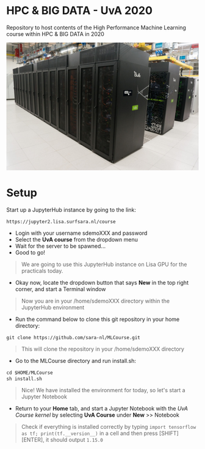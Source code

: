 # HPC & BIG DATA - UvA 2020

Repository to host contents of the High Performance Machine Learning course within HPC & BIG DATA in 2020

![alt text](https://github.com/sara-nl/MLCourse/blob/master/cartesius.jpeg)


# Setup

Start up a JupyterHub instance by going to the link:    
```
https://jupyter2.lisa.surfsara.nl/course
```
- Login with your username sdemoXXX and password
- Select the **UvA course** from the dropdown menu
- Wait for the server to be spawned...
- Good to go!

> We are going to use this JupyterHub instance on Lisa GPU for the practicals today. 

- Okay now, locate the dropdown button that says **New** in the top right corner, and start a Terminal window
> Now you are in your /home/sdemoXXX directory within the JupyterHub environment
- Run the command below to clone this git repository in your home directory:

```
git clone https://github.com/sara-nl/MLCourse.git
```
> This will clone the repository in your /home/sdemoXXX directory
- Go to the MLCourse directory and run install.sh:
```
cd $HOME/MLCourse
sh install.sh
```
> Nice! We have installed the environment for today, so let's start a Jupyter Notebook
- Return to your **Home** tab, and start a Jupyter Notebook with the *UvA Course kernel* by selecting **UvA Course** under **New** >> Notebook

> Check if everything is installed correctly by typing `import tensorflow as tf; print(tf.__version__)` in a cell and then press [SHIFT] [ENTER], it should output `1.15.0`
